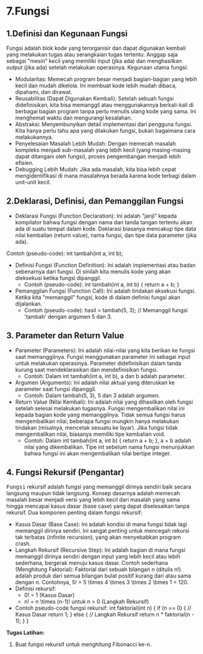 # 7.Fungsi

## 1.Definisi dan Kegunaan Fungsi <a href="#id-1.definisi-dan-kegunaan-fungsi" id="id-1.definisi-dan-kegunaan-fungsi"></a>

Fungsi adalah blok kode yang terorganisir dan dapat digunakan kembali yang melakukan tugas atau serangkaian tugas tertentu. Anggap saja sebagai "mesin" kecil yang memiliki input (jika ada) dan menghasilkan output (jika ada) setelah melakukan operasinya. Kegunaan utama fungsi:

* Modularitas: Memecah program besar menjadi bagian-bagian yang lebih kecil dan mudah dikelola. Ini membuat kode lebih mudah dibaca, dipahami, dan dirawat.
* Reusabilitas (Dapat Digunakan Kembali): Setelah sebuah fungsi didefinisikan, kita bisa memanggil atau menggunakannya berkali-kali di berbagai bagian program tanpa perlu menulis ulang kode yang sama. Ini menghemat waktu dan mengurangi kesalahan.
* Abstraksi: Menyembunyikan detail implementasi dari pengguna fungsi. Kita hanya perlu tahu apa yang dilakukan fungsi, bukan bagaimana cara melakukannya.
* Penyelesaian Masalah Lebih Mudah: Dengan memecah masalah kompleks menjadi sub-masalah yang lebih kecil (yang masing-masing dapat ditangani oleh fungsi), proses pengembangan menjadi lebih efisien.
* Debugging Lebih Mudah: Jika ada masalah, kita bisa lebih cepat mengidentifikasi di mana masalahnya berada karena kode terbagi dalam unit-unit kecil.

## 2.Deklarasi, Definisi, dan Pemanggilan Fungsi <a href="#id-2.deklarasi-definisi-dan-pemanggilan-fungsi" id="id-2.deklarasi-definisi-dan-pemanggilan-fungsi"></a>

* Deklarasi Fungsi (Function Declaration): Ini adalah "janji" kepada kompilator bahwa fungsi dengan nama dan tanda tangan tertentu akan ada di suatu tempat dalam kode. Deklarasi biasanya mencakup tipe data nilai kembalian (return value), nama fungsi, dan tipe data parameter (jika ada).

Contoh (pseudo-code): int tambah(int a, int b);

* Definisi Fungsi (Function Definition): Ini adalah implementasi atau badan sebenarnya dari fungsi. Di sinilah kita menulis kode yang akan dieksekusi ketika fungsi dipanggil.
  * Contoh (pseudo-code): int tambah(int a, int b) { return a + b; }
* Pemanggilan Fungsi (Function Call): Ini adalah tindakan eksekusi fungsi. Ketika kita "memanggil" fungsi, kode di dalam definisi fungsi akan dijalankan.
  * Contoh (pseudo-code): hasil = tambah(5, 3); // Memanggil fungsi 'tambah' dengan argumen 5 dan 3.

## 3. Parameter dan Return Value <a href="#id-3.-parameter-dan-return-value" id="id-3.-parameter-dan-return-value"></a>

* Parameter (Parameters): Ini adalah nilai-nilai yang kita berikan ke fungsi saat memanggilnya. Fungsi menggunakan parameter ini sebagai input untuk melakukan operasinya. Parameter didefinisikan dalam tanda kurung saat mendeklarasikan dan mendefinisikan fungsi.
  * Contoh: Dalam int tambah(int a, int b), a dan b adalah parameter.
* Argumen (Arguments): Ini adalah nilai aktual yang diteruskan ke parameter saat fungsi dipanggil.
  * Contoh: Dalam tambah(5, 3), 5 dan 3 adalah argumen.
* Return Value (Nilai Kembali): Ini adalah nilai yang dihasilkan oleh fungsi setelah selesai melakukan tugasnya. Fungsi mengembalikan nilai ini kepada bagian kode yang memanggilnya. Tidak semua fungsi harus mengembalikan nilai; beberapa fungsi mungkin hanya melakukan tindakan (misalnya, mencetak sesuatu ke layar). Jika fungsi tidak mengembalikan nilai, biasanya memiliki tipe kembalian void.
  * Contoh: Dalam int tambah(int a, int b) { return a + b; }, a + b adalah nilai yang dikembalikan. Tipe int sebelum nama fungsi menunjukkan bahwa fungsi ini akan mengembalikan nilai bertipe integer.

## 4. Fungsi Rekursif (Pengantar) <a href="#id-4.-fungsi-rekursif-pengantar" id="id-4.-fungsi-rekursif-pengantar"></a>

<kbd>Fungsi</kbd> rekursif adalah fungsi yang memanggil dirinya sendiri baik secara langsung maupun tidak langsung. Konsep dasarnya adalah memecah masalah besar menjadi versi yang lebih kecil dari masalah yang sama hingga mencapai kasus dasar (base case) yang dapat diselesaikan tanpa rekursif. Dua komponen penting dalam fungsi rekursif:

* Kasus Dasar (Base Case): Ini adalah kondisi di mana fungsi tidak lagi memanggil dirinya sendiri. Ini sangat penting untuk mencegah rekursi tak terbatas (infinite recursion), yang akan menyebabkan program crash.
* Langkah Rekursif (Recursive Step): Ini adalah bagian di mana fungsi memanggil dirinya sendiri dengan input yang lebih kecil atau lebih sederhana, bergerak menuju kasus dasar. Contoh sederhana (Menghitung Faktorial): Faktorial dari sebuah bilangan n (ditulis n!) adalah produk dari semua bilangan bulat positif kurang dari atau sama dengan n. Contohnya, 5! = 5 \times 4 \times 3 \times 2 \times 1 = 120.
* Definisi rekursif:
  * 0! = 1 (Kasus Dasar)
  * n! = n \times (n-1)! untuk n > 0 (Langkah Rekursif)
* Contoh pseudo-code fungsi rekursif: int faktorial(int n) { if (n == 0) { // Kasus Dasar return 1; } else { // Langkah Rekursif return n \* faktorial(n - 1); } }

**Tugas Latihan:**

1. Buat fungsi rekursif untuk menghitung Fibonacci ke-n.
